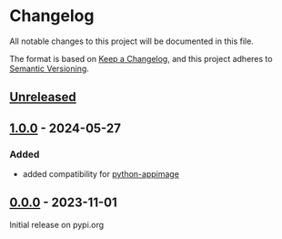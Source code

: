 # Changelog
All notable changes to this project will be documented in this file.

The format is based on [Keep a Changelog](https://keepachangelog.com/en/1.0.0/),
and this project adheres to [Semantic Versioning](https://semver.org/spec/v2.0.0.html).


## [Unreleased]

## [1.0.0] - 2024-05-27

### Added

- added compatibility for [python-appimage](https://github.com/niess/python-appimage)


## [0.0.0] - 2023-11-01

Initial release on pypi.org

[Unreleased]: https://github.com/ssh-mitm/appimage/compare/1.0.0...main
[1.0.0]: https://github.com/ssh-mitm/appimage/compare/0.0.0...1.0.0
[0.0.0]: https://github.com/ssh-mitm/appimage/releases/tag/0.0.0
